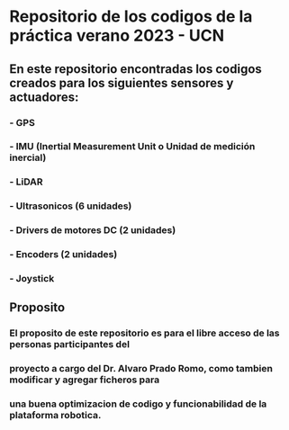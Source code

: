 # Repositorio de los codigos de la práctica verano 2023 - UCN
## En este repositorio encontradas los codigos creados para los siguientes sensores y actuadores:
### - GPS
### - IMU (Inertial Measurement Unit o Unidad de medición inercial)
### - LiDAR
### - Ultrasonicos (6 unidades)
### - Drivers de motores DC (2 unidades)
### - Encoders (2 unidades)
### - Joystick

## Proposito
### El proposito de este repositorio es para el libre acceso de las personas participantes del
### proyecto a cargo del Dr. Alvaro Prado Romo, como tambien modificar y agregar ficheros para
### una buena optimizacion de codigo y funcionabilidad de la plataforma robotica.